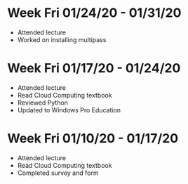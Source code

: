 # Week Fri 01/24/20 - 01/31/20

* Attended lecture
* Worked on installing multipass

# Week Fri 01/17/20 - 01/24/20

* Attended lecture
* Read Cloud Computing textbook
* Reviewed Python
* Updated to Windows Pro Education

# Week Fri 01/10/20 - 01/17/20

* Attended lecture
* Read Cloud Computing textbook
* Completed survey and form
